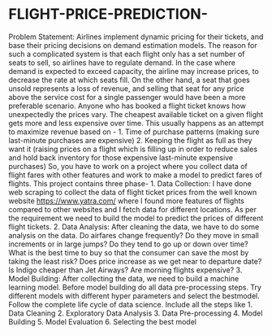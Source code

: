 # FLIGHT-PRICE-PREDICTION-
Problem Statement: Airlines implement dynamic pricing for their tickets, and base their pricing decisions on demand estimation models. The reason for such a complicated system is that each flight only has a set number of seats to sell, so airlines have to regulate demand. In the case where demand is expected to exceed capacity, the airline may increase prices, to decrease the rate at which seats fill. On the other hand, a seat that goes unsold represents a loss of revenue, and selling that seat for any price above the service cost for a single passenger would have been a more preferable scenario.  Anyone who has booked a flight ticket knows how unexpectedly the prices vary. The cheapest available ticket on a given flight gets more and less expensive over time. This usually happens as an attempt to maximize revenue based on -  1. Time of purchase patterns (making sure last-minute purchases are expensive)  2. Keeping the flight as full as they want it (raising prices on a flight which is filling up in order to reduce sales and hold back inventory for those expensive last-minute expensive purchases)  So, you have to work on a project where you collect data of flight fares with other features and work to make a model to predict fares of flights. This project contains three phase-  1. Data Collection: I have done web scraping to collect the data of flight ticket prices from the well known website https://www.yatra.com/ where I found more features of flights compared to other websites and I fetch data for different locations. As per the requirement we need to build the model to predict the prices of different flight tickets.  2. Data Analysis: After cleaning the data, we have to do some analysis on the data.  Do airfares change frequently? Do they move in small increments or in large jumps? Do they tend to go up or down over time? What is the best time to buy so that the consumer can save the most by taking the least risk? Does price increase as we get near to departure date? Is Indigo cheaper than Jet Airways? Are morning flights expensive? 3. Model Building: After collecting the data, we need to build a machine learning model. Before model building do all data pre-processing steps. Try different models with different hyper parameters and select the bestmodel.  Follow the complete life cycle of data science. Include all the steps like  1. Data Cleaning  2. Exploratory Data Analysis  3. Data Pre-processing  4. Model Building  5. Model Evaluation  6. Selecting the best model
